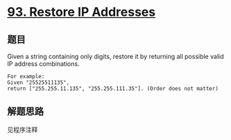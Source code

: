 # [93. Restore IP Addresses](https://leetcode.com/problems/restore-ip-addresses/)

## 题目
Given a string containing only digits, restore it by returning all possible valid IP address combinations.

```
For example:
Given "25525511135",
return ["255.255.11.135", "255.255.111.35"]. (Order does not matter)
```
## 解题思路

见程序注释
